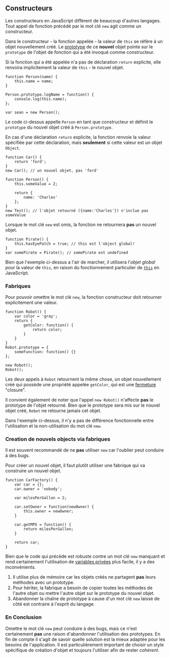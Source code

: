 ## Constructeurs 

Les constructeurs en JavaScript diffèrent de beaucoup d'autres langages.
Tout appel de fonction précédé par le mot clé `new` agit comme un constructeur.

Dans le constructeur - la fonction appelée - la valeur de `this` se réfère à un objet nouvellement créé.
Le [prototype](#Object.prototype) de ce **nouvel** objet pointe sur le `prototype` de l'objet de fonction qui a été invoqué comme constructeur.

Si la fonction qui a été appelée n'a pas de déclaration `return` explicite, elle renvoira implicitement la valeur de `this` - le nouvel objet.

    function Person(name) {
        this.name = name;
    }
    
    Person.prototype.logName = function() {
        console.log(this.name);
    };
    
    var sean = new Person();

Le code ci-dessus appelle `Person` en tant que constructeur et définit le `prototype` du nouvel objet créé à `Person.prototype`.

En cas d'une déclaration `return` explicite, la fonction renvoie la valeur spécifiée par cette déclaration, mais **seulement** si cette valeur est un objet `Object`.

    function Car() {
        return 'ford';
    }
    new Car(); // un nouvel objet, pas 'ford'
    
    function Person() {
        this.someValue = 2;
    
        return {
            name: 'Charles'
        };
    }
    new Test(); // l'objet retourné ({name:'Charles'}) n'inclue pas someValue

Lorsque le mot clé `new` est omis, la fonction ne retournera **pas** un nouvel objet.

    function Pirate() {
        this.hasEyePatch = true; // this est l'object global!
    }
    var somePirate = Pirate(); // somePirate est undefined

Bien que l'exemple ci-dessus a l'air de marcher, il utilisera l'*objet global* pour la valeur de `this`, en raison du fonctionnement particulier de [`this`](#function.this) en JavaScript.

### Fabriques

Pour pouvoir omettre le mot clé `new`, la fonction constructeur doit retourner explicitement une valeur.

    function Robot() {
        var color = 'gray';
        return {
            getColor: function() {
                return color;
            }
        }
    }
    Robot.prototype = {
        someFunction: function() {}
    };
    
    new Robot();
    Robot();

Les deux appels à `Robot` retournent la même chose, un objet nouvellement créé qui possède une propriété appelée `getColor`, qui est une [fermeture](#function.closures) "closure".

Il convient également de noter que l'appel `new Robot()` n'affecte **pas** le prototype de l'objet retourné.
Bien que le prototype sera mis sur le nouvel objet créé, `Robot` ne retourne jamais cet objet.

Dans l'exemple ci-dessus, il n'y a pas de différence fonctionnelle entre l'utilisation et la non-utilisation du mot clé `new`.

### Creation de nouvels objects via fabriques

Il est souvent recommandé de ne **pas** utiliser `new` car l'oublier peut conduire à des bugs.

Pour créer un nouvel objet, il faut plutôt utiliser une fabrique qui va construire un nouvel objet.

    function CarFactory() {
        var car = {};
        car.owner = 'nobody';
    
        var milesPerGallon = 2;
    
        car.setOwner = function(newOwner) {
            this.owner = newOwner;
        }
    
        car.getMPG = function() {
            return milesPerGallon;
        }
    
        return car;
    }

Bien que le code qui précède est robuste contre un mot clé `new` manquant et rend certainement
l'utilisation de [variables privées](#function.closures) plus facile, il y a des inconvénients.

 1. Il utilise plus de mémoire car les objets créés ne partagent **pas** leurs méthodes avec un prototype.
 2. Pour hériter, la fabrique a besoin de copier toutes les méthodes de l'autre objet ou mettre l'autre objet sur le prototype du nouvel objet.
 3. Abandonner la chaîne de prototype à cause d'un mot clé `new` laissé de côté est contraire à l'esprit du langage.

### En Conclusion

Omettre le mot clé `new` peut conduire à des bugs, mais ce n'est certainement **pas** une raison d'abandonner l'utilisation des prototypes.
En fin de compte il s'agit de savoir quelle solution est la mieux adaptée pour les besoins de l'application.
Il est particulièrement important de choisir un style spécifique de création d'objet et toujours l'utiliser afin de rester *cohérent*.

